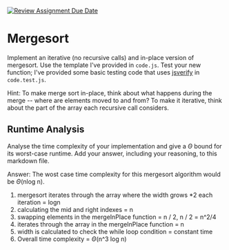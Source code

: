 [![Review Assignment Due Date](https://classroom.github.com/assets/deadline-readme-button-24ddc0f5d75046c5622901739e7c5dd533143b0c8e959d652212380cedb1ea36.svg)](https://classroom.github.com/a/1uurLsu5)
# Mergesort

Implement an iterative (no recursive calls) and in-place version of mergesort.
Use the template I've provided in `code.js`. Test your new function; I've
provided some basic testing code that uses
[jsverify](https://jsverify.github.io/) in `code.test.js`.

Hint: To make merge sort in-place, think about what happens during the merge --
where are elements moved to and from? To make it iterative, think about the
part of the array each recursive call considers.

## Runtime Analysis

Analyse the time complexity of your implementation and give a $\Theta$ bound for
its worst-case runtime. Add your answer, including your reasoning, to this
markdown file.

Answer: The wost case time complexity for this mergesort algorithm would be $\Theta$(nlog n).
1. mergesort iterates through the array where the width grows *2 each iteration = logn
2. calculating the mid and right indexes = n
3. swapping elements in the mergeInPlace function = n / 2, n / 2 = n^2/4
4. iterates through the array in the mergeInPlace function = n
5. width is calculated to check the while loop condition = constant time
6. Overall time complexity = $\Theta$(n^3 log n)


